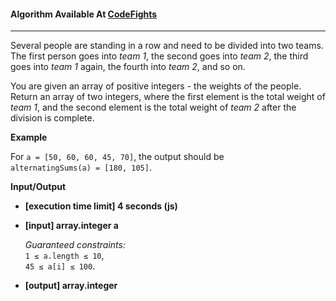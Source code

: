 #### Algorithm Available At [CodeFights](https://codefights.com/arcade/intro/level-4/cC5QuL9fqvZjXJsW9/description)

---
Several people are standing in a row and need to be divided into two teams. The first person goes into *team 1*, the second goes into *team 2*, the third goes into *team 1* again, the fourth into *team 2*, and so on.

You are given an array of positive integers - the weights of the people. Return an array of two integers, where the first element is the total weight of *team 1*, and the second element is the total weight of *team 2* after the division is complete.

**Example**

For `a = [50, 60, 60, 45, 70]`, the output should be  
`alternatingSums(a) = [180, 105]`.

**Input/Output**

- **[execution time limit] 4 seconds (js)**

- **[input] array.integer a** 

  *Guaranteed constraints:*  
  `1 ≤ a.length ≤ 10`,  
  `45 ≤ a[i] ≤ 100`.

- **[output] array.integer**